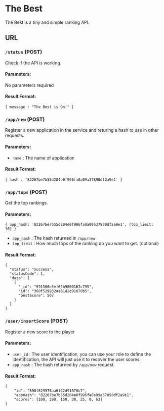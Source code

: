 # The Best

The Best is a tiny and simple ranking API.

## URL

### `/status` (POST)
Check if the API is working.

#### Parameters:
No parameters required

#### Result Format:
`{ message : "The Best is On!" }`

### `/app/new` (POST)
Register a new application in the service and returing a hash to use in other requests.

#### Parameters:
- `name` : The name of application

#### Result Format:
`{ hash : '82267be7b55d204e0f996fa0a09a37890df2a9e1' }`

### `/app/tops` (POST)
Get the top rankings.

#### Parameters:
`{ app_hash: '82267be7b55d204e0f996fa0a09a37890df2a9e1', [top_limit: 10] }`

- `app_hash` : The hash returned in `/app/new`
- `top_limit` : How much tops of the ranking do you want to get. (optional) 

#### Result Format:

```
{
  "status": "success",
  "statusCode": 1,
  "data": [
    {
      "_id": "591500e5ef62b9000167c795",
      "id": "360f529932aa6142d91870b5",
      "bestScore": 567
    }
  ]
}
```

### `/user/insertScore` (POST)
Register a new score to the player

#### Parameters:
- `user_id` : The user identification, you can use your role to define the identification, the API will just use it to recover the user scores.
- `app_hash` : The hash returned by `/app/new` request.

#### Result Format:
```
{
    "id": "590f529976aa6142d91870b7",
    "appHash": "82267be7b55d204e0f996fa0a09a37890df2a9e1",
    "scores": [100, 200, 150, 30, 25, 0, 63]
}
```
